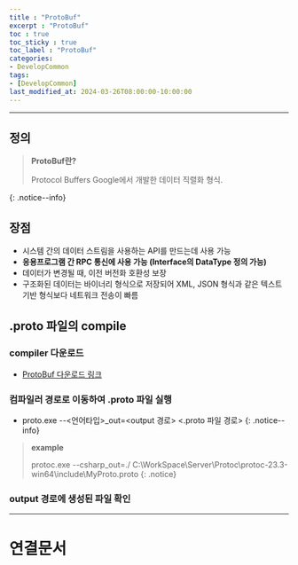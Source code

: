 ```yaml
---
title : "ProtoBuf"
excerpt : "ProtoBuf"
toc : true
toc_sticky : true
toc_label : "ProtoBuf"
categories:
- DevelopCommon
tags:
- [DevelopCommon]
last_modified_at: 2024-03-26T08:00:00-10:00:00
---
```

  
---
  
## 정의
> **ProtoBuf란?**  
>
> Protocol Buffers
> Google에서 개발한 데이터 직렬화 형식. 
> 
>  
{: .notice--info}  
  
## 장점
- 시스템 간의 데이터 스트림을 사용하는 API를 만드는데 사용 가능
- **응용프로그램 간 RPC 통신에 사용 가능 (Interface의 DataType 정의 가능)**
- 데이터가 변경될 때, 이전 버전화 호환성 보장
- 구조화된 데이터는 바이너리 형식으로 저장되어 XML, JSON 형식과 같은 텍스트 기반 형식보다 네트워크 전송이 빠름
  
## .proto 파일의 compile
  
### compiler 다운로드
- [ProtoBuf 다운로드 링크](https://github.com/protocolbuffers/protobuf/tags)
  
### 컴파일러 경로로 이동하여 .proto 파일 실행
- proto.exe --\<언어타입\>_out=\<output 경로\> \<.proto 파일 경로\> 
{: .notice--info}  

> **example**
>
> protoc.exe --csharp_out=./ C:\WorkSpace\Server\Protoc\protoc-23.3-win64\include\MyProto.proto 
{: .notice}  
  
### output 경로에 생성된 파일 확인

---
  
# 연결문서
